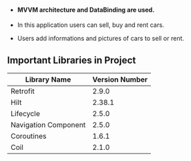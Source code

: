 - #### MVVM architecture and DataBinding are used.

- In this application users can sell, buy and rent cars.
- Users add informations and pictures of cars to sell or rent.

## Important Libraries in Project

|Library Name    |Version Number            |
|----------------|--------------------------|
|Retrofit |2.9.0|
|Hilt |2.38.1|
|Lifecycle |2.5.0|
|Navigation	Component |2.5.0|
|Coroutines |1.6.1|
|Coil |2.1.0|
